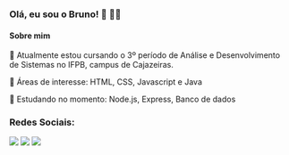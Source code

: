 ### Olá, eu sou o Bruno! 👋 👨‍🎓

#### Sobre mim


📌 Atualmente estou cursando o 3º período de Análise e Desenvolvimento de Sistemas no IFPB, campus de Cajazeiras.

📌 Áreas de interesse: HTML, CSS, Javascript e Java

📌 Estudando no momento: Node.js, Express, Banco de dados

### Redes Sociais:

<div>
  <a href="https://instagram.com/brunovasconcelosz" target="_blank"><img src="https://img.shields.io/badge/-Instagram-%23E4405F?style=for-the-badge&logo=instagram&logoColor=white" target="_blank"></a>
  <a href="https://www.linkedin.com/in/bruno-vasconcelos-974a601b8/" target="_blank"><img src="https://img.shields.io/badge/-LinkedIn-%230077B5?style=for-the-badge&logo=linkedin&logoColor=white" target="_blank"></a> 
   <a href = "mailto:bvasconcelos710@gmail.com"><img src="https://img.shields.io/badge/-Gmail-%23333?style=for-the-badge&logo=gmail&logoColor=white" target="_blank"></a>
</div>
